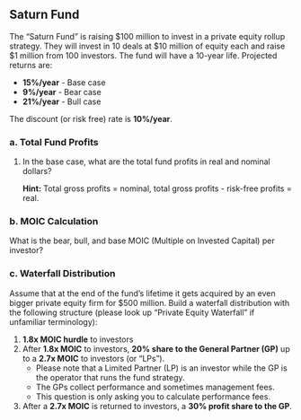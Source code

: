 ## Saturn Fund

The “Saturn Fund” is raising $100 million to invest in a private equity rollup strategy. They will invest in 10 deals at $10 million of equity each and raise $1 million from 100 investors. The fund will have a 10-year life. Projected returns are:

- **15%/year** - Base case
- **9%/year** - Bear case
- **21%/year** - Bull case

The discount (or risk free) rate is **10%/year**.

### a. Total Fund Profits

1. In the base case, what are the total fund profits in real and nominal dollars?

   **Hint:** Total gross profits = nominal, total gross profits - risk-free profits = real.

### b. MOIC Calculation

What is the bear, bull, and base MOIC (Multiple on Invested Capital) per investor?

### c. Waterfall Distribution

Assume that at the end of the fund’s lifetime it gets acquired by an even bigger private equity firm for $500 million. Build a waterfall distribution with the following structure (please look up “Private Equity Waterfall” if unfamiliar terminology):

1. **1.8x MOIC hurdle** to investors
2. After **1.8x MOIC** to investors, **20% share to the General Partner (GP)** up to a **2.7x MOIC** to investors (or “LPs”).
   - Please note that a Limited Partner (LP) is an investor while the GP is the operator that runs the fund strategy.
   - The GPs collect performance and sometimes management fees.
   - This question is only asking you to calculate performance fees.
3. After a **2.7x MOIC** is returned to investors, a **30% profit share to the GP**.
